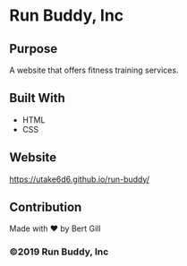 # Run Buddy, Inc

## Purpose
A website that offers fitness training services. 

## Built With
* HTML
* CSS

## Website
https://utake6d6.github.io/run-buddy/

## Contribution
Made with ❤️ by Bert Gill
### ©️2019 Run Buddy, Inc 
